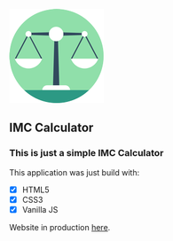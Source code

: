 ![](img/favicon.png)

## IMC Calculator

### This is just a simple IMC Calculator

This application was just build with:

- [x] HTML5
- [x] CSS3
- [x] Vanilla JS

Website in production [here](https://bit.ly/imc-calc).
